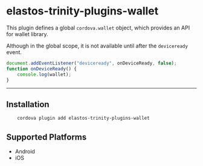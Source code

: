 # elastos-trinity-plugins-wallet

This plugin defines a global `cordova.wallet` object, which provides an API for wallet library.

Although in the global scope, it is not available until after the `deviceready` event.

```js
document.addEventListener("deviceready", onDeviceReady, false);
function onDeviceReady() {
    console.log(wallet);
}
```
---

## Installation

```bash
    cordova plugin add elastos-trinity-plugins-wallet
```

## Supported Platforms

- Android
- iOS